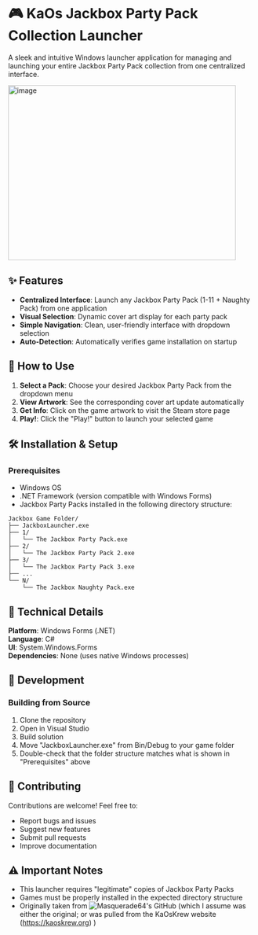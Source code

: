 # 🎮 KaOs Jackbox Party Pack Collection Launcher

A sleek and intuitive Windows launcher application for managing and launching your entire Jackbox Party Pack collection from one centralized interface.

<img width="464" height="356" alt="image" src="https://github.com/user-attachments/assets/115a4acc-3fc8-4c25-b31c-2f90aa673dc6" />

## ✨ Features

- **Centralized Interface**: Launch any Jackbox Party Pack (1-11 + Naughty Pack) from one application
- **Visual Selection**: Dynamic cover art display for each party pack
- **Simple Navigation**: Clean, user-friendly interface with dropdown selection
- **Auto-Detection**: Automatically verifies game installation on startup

## 🚀 How to Use

1. **Select a Pack**: Choose your desired Jackbox Party Pack from the dropdown menu
2. **View Artwork**: See the corresponding cover art update automatically
3. **Get Info**: Click on the game artwork to visit the Steam store page
4. **Play!**: Click the "Play!" button to launch your selected game

## 🛠️ Installation & Setup

### Prerequisites
- Windows OS
- .NET Framework (version compatible with Windows Forms)
- Jackbox Party Packs installed in the following directory structure:

```
Jackbox Game Folder/
├── JackboxLauncher.exe
├── 1/
│   └── The Jackbox Party Pack.exe
├── 2/
│   └── The Jackbox Party Pack 2.exe
├── 3/
│   └── The Jackbox Party Pack 3.exe
├── ...
└── N/
    └── The Jackbox Naughty Pack.exe
```

## 🎯 Technical Details

**Platform**: Windows Forms (.NET)  
**Language**: C#  
**UI**: System.Windows.Forms  
**Dependencies**: None (uses native Windows processes)

## 🔧 Development

### Building from Source
1. Clone the repository
2. Open in Visual Studio
3. Build solution
4. Move "JackboxLauncher.exe" from Bin/Debug to your game folder
5. Double-check that the folder structure matches what is shown in "Prerequisites" above

## 🤝 Contributing

Contributions are welcome! Feel free to:
- Report bugs and issues
- Suggest new features
- Submit pull requests
- Improve documentation

## ⚠️ Important Notes

- This launcher requires "legitimate" copies of Jackbox Party Packs
- Games must be properly installed in the expected directory structure
- Originally taken from ![Masquerade64's](https://github.com/Masquerade64/JackboxLauncher) GitHub (which I assume was either the original; or was pulled from the KaOsKrew website (https://kaoskrew.org) )




